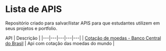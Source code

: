 # Lista de APIS
Repositório criado para salvar/listar APIS para que estudantes utilizem em seus projetos e portfolio. 


API | Descrição |
|---|---|---|---|---|
| [Cotação de moedas - Banco Central do Brasil](https://dadosabertos.bcb.gov.br/dataset/dolar-americano-usd-todos-os-boletins-diarios/resource/ae69aa94-4194-45a6-8bae-12904af7e176) | Api com cotação das moedas do mundo |

